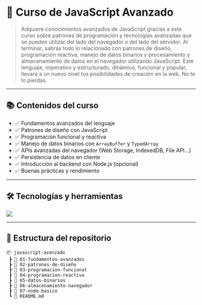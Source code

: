 # 🚀 Curso de JavaScript Avanzado

> Adquiere conocimientos avanzados de JavaScript gracias a este curso sobre patrones de programación y tecnologías avanzadas que se pueden utilizar del lado del navegador o del lado del servidor. Al terminar, sabrás todo lo relacionado con patrones de diseño, programación reactiva, manejo de datos binarios y procesamiento y almacenamiento de datos en el navegador utilizando JavaScript. Este lenguaje, imperativo y estructurado, dinámico, funcional y popular, llevará a un nuevo nivel tus posibilidades de creación en la web. No te lo pierdas.

---

## 📚 Contenidos del curso

- ✅ Fundamentos avanzados del lenguaje
- ✅ Patrones de diseño con JavaScript
- ✅ Programación funcional y reactiva
- ✅ Manejo de datos binarios con `ArrayBuffer` y `TypedArray`
- ✅ APIs avanzadas del navegador (Web Storage, IndexedDB, File API...)
- ✅ Persistencia de datos en cliente
- ✅ Introducción al backend con Node.js (opcional)
- ✅ Buenas prácticas y rendimiento

---

## 🛠 Tecnologías y herramientas

<p>
  <img src="https://skillicons.dev/icons?i=js,ts,nodejs,vite,webpack,html,css,git,vscode" />
</p>

---

## 📁 Estructura del repositorio

```plaintext
📦 javascript-avanzado
 ┣ 📂 01-fundamentos-avanzados
 ┣ 📂 02-patrones-de-diseño
 ┣ 📂 03-programacion-funcional
 ┣ 📂 04-programacion-reactiva
 ┣ 📂 05-datos-binarios
 ┣ 📂 06-almacenamiento-navegador
 ┣ 📂 07-node-basico
 ┗ 📜 README.md

